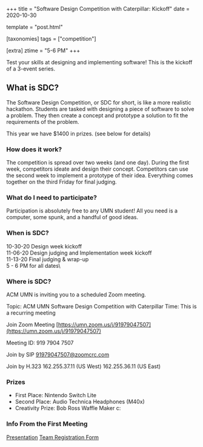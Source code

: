 +++
title = "Software Design Competition with Caterpillar: Kickoff"
date = 2020-10-30

template = "post.html"

[taxonomies]
tags = ["competition"]

[extra]
ztime = "5-6 PM"
+++

Test your skills at designing and implementing software!
This is the kickoff of a 3-event series.

<!-- more -->

## What is SDC?
The Software Design Competition, or SDC for short, is like a more
realistic hackathon. Students are tasked with designing a piece of
software to solve a problem. They then create a concept and prototype
a solution to fit the requirements of the problem.

This year we have $1400 in prizes. (see below for details)

### How does it work?
The competition is spread over two weeks (and one day). During the first week,
competitors ideate and design their concept. Competitors can use the
second week to implement a prototype of their idea. Everything comes
together on the third Friday for final judging.

### What do I need to participate?
Participation is absolutely free to any UMN student! All you need is a computer, some
spunk, and a handful of good ideas.

### When is SDC?
10-30-20 Design week kickoff\
11-06-20 Design judging and Implementation week kickoff\
11-13-20 Final judging & wrap-up\
5 - 6 PM for all dates\

### Where is SDC?
ACM UMN is inviting you to a scheduled Zoom meeting.

Topic: ACM UMN Software Design Competition with Caterpillar
Time: This is a recurring meeting

Join Zoom Meeting
[https://umn.zoom.us/j/91979047507](https://umn.zoom.us/j/91979047507)

Meeting ID: 919 7904 7507

Join by SIP
91979047507@zoomcrc.com

Join by H.323
162.255.37.11 (US West)
162.255.36.11 (US East)

### Prizes
- First Place: Nintendo Switch Lite
- Second Place: Audio Technica Headphones (M40x)
- Creativity Prize: Bob Ross Waffle Maker c:

### Info From the First Meeting
[Presentation](https://docs.google.com/presentation/d/1CIp-KTaLHx-rJT0L1lTwzcClhwlHSj1xoM3gosoi-dw/edit?usp=sharing)
[Team Registration Form](https://forms.gle/XCmJYXTa7z4z8x2t8)
